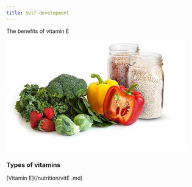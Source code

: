 ```yaml
---
title: Self-development
---
```


The benefits of vitamin E

![nutrition](/th-53793842.jpg)

### Types of vitamins 

[Vitamin E](/nutrition/vitE .md)

